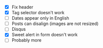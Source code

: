 - [x] Fix header
- [x] Tag selector doesn't work
- [ ] Dates appear only in English
- [ ] Posts can disalign (images are not resized)
- [ ] Disqus
- [x] Sweet alert in form doesn't work
- [ ] Probably more
